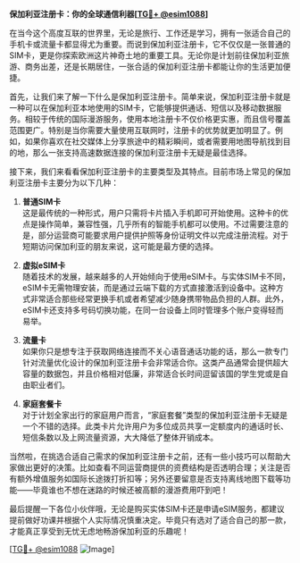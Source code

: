 **保加利亚注册卡：你的全球通信利器[[TG💪+ @esim1088](https://t.me/s/esim1088)]**

在当今这个高度互联的世界里，无论是旅行、工作还是学习，拥有一张适合自己的手机卡或流量卡都显得尤为重要。而说到保加利亚注册卡，它不仅仅是一张普通的SIM卡，更是你探索欧洲这片神奇土地的重要工具。无论你是计划前往保加利亚旅游、商务出差，还是长期居住，一张合适的保加利亚注册卡都能让你的生活更加便捷。

首先，让我们来了解一下什么是保加利亚注册卡。简单来说，保加利亚注册卡就是一种可以在保加利亚本地使用的SIM卡，它能够提供通话、短信以及移动数据服务。相较于传统的国际漫游服务，使用本地注册卡不仅价格更实惠，而且信号覆盖范围更广。特别是当你需要大量使用互联网时，注册卡的优势就更加明显了。例如，如果你喜欢在社交媒体上分享旅途中的精彩瞬间，或者需要用地图导航找到目的地，那么一张支持高速数据连接的保加利亚注册卡无疑是最佳选择。

接下来，我们来看看保加利亚注册卡的主要类型及其特点。目前市场上常见的保加利亚注册卡主要分为以下几种：

1. **普通SIM卡**  
   这是最传统的一种形式，用户只需将卡片插入手机即可开始使用。这种卡的优点是操作简单，兼容性强，几乎所有的智能手机都可以使用。不过需要注意的是，部分运营商可能要求用户提供护照等身份证明文件以完成注册流程。对于短期访问保加利亚的朋友来说，这可能是最方便的选择。

2. **虚拟eSIM卡**  
   随着技术的发展，越来越多的人开始倾向于使用eSIM卡。与实体SIM卡不同，eSIM卡无需物理安装，而是通过云端下载的方式直接激活到设备中。这种方式非常适合那些经常更换手机或者希望减少随身携带物品负担的人群。此外，eSIM卡还支持多号码切换功能，在同一台设备上同时管理多个账户变得轻而易举。

3. **流量卡**  
   如果你只是想专注于获取网络连接而不关心语音通话功能的话，那么一款专门针对流量优化设计的保加利亚注册卡会非常适合你。这类产品通常会提供超大容量的数据包，并且价格相对低廉，非常适合长时间逗留该国的学生党或是自由职业者们。

4. **家庭套餐卡**  
   对于计划全家出行的家庭用户而言，“家庭套餐”类型的保加利亚注册卡无疑是一个不错的选择。此类卡片允许用户为多位成员共享一定额度内的通话时长、短信条数以及上网流量资源，大大降低了整体开销成本。

当然啦，在挑选合适自己需求的保加利亚注册卡之前，还有一些小技巧可以帮助大家做出更好的决策。比如查看不同运营商提供的资费结构是否透明合理；关注是否有额外增值服务如国际长途拨打折扣等；另外还要留意是否支持离线地图下载等功能——毕竟谁也不想在迷路的时候还被高额的漫游费用吓到吧！

最后提醒一下各位小伙伴哦，无论是购买实体SIM卡还是申请eSIM服务，都建议提前做好功课并根据个人实际情况慎重决定。毕竟只有选对了适合自己的那一款，才能真正享受到无忧无虑地畅游保加利亚的乐趣呢！

[[TG💪+ @esim1088](https://t.me/s/esim1088) ![Image](https://i.postimg.cc/4NQfJmqS/Snipaste-2025-05-13-00-14-12.png)]